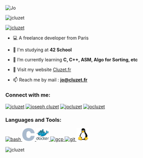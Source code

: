 ![Jo](https://user-images.githubusercontent.com/55356071/111153284-0c1eda00-8592-11eb-923b-d96ba1350918.gif)

<p align="left"> <img src="https://komarev.com/ghpvc/?username=jcluzet&label=Profile%20views&color=0e75b6&style=flat" alt="jcluzet" /> </p>

<p align="left"> <a href="https://twitter.com/jcluzet" target="blank"><img src="https://img.shields.io/twitter/follow/jcluzet?logo=twitter&style=for-the-badge" alt="jcluzet" /></a> </p>

- 💻  A freelance developer from Paris

- 🔭  I'm studying at **42 School**

- 🌱  I’m currently learning **C, C++, ASM, Algo for Sorting, etc**

- 📄  Visit my website [Cluzet.fr](Cluzet.fr)

- 📫  Reach me by mail : **jo@cluzet.fr**

<h3 align="left">Connect with me:</h3>
<p align="left">
<a href="https://twitter.com/jcluzet" target="blank"><img align="center" src="https://cdn.jsdelivr.net/npm/simple-icons@3.0.1/icons/twitter.svg" alt="jcluzet" height="30" width="40" /></a>
<a href="https://linkedin.com/in/joseph cluzet" target="blank"><img align="center" src="https://cdn.jsdelivr.net/npm/simple-icons@3.0.1/icons/linkedin.svg" alt="joseph cluzet" height="30" width="40" /></a>
<a href="https://fb.com/jocluzet" target="blank"><img align="center" src="https://cdn.jsdelivr.net/npm/simple-icons@3.0.1/icons/facebook.svg" alt="jocluzet" height="30" width="40" /></a>
<a href="https://instagram.com/jocluzet" target="blank"><img align="center" src="https://cdn.jsdelivr.net/npm/simple-icons@3.0.1/icons/instagram.svg" alt="jocluzet" height="30" width="40" /></a>
</p>

<h3 align="left">Languages and Tools:</h3>
<p align="left"> <a href="https://www.gnu.org/software/bash/" target="_blank"> <img src="https://www.vectorlogo.zone/logos/gnu_bash/gnu_bash-icon.svg" alt="bash" width="40" height="40"/> </a> <a href="https://www.cprogramming.com/" target="_blank"> <img src="https://raw.githubusercontent.com/devicons/devicon/master/icons/c/c-original.svg" alt="c" width="40" height="40"/> </a> <a href="https://www.docker.com/" target="_blank"> <img src="https://raw.githubusercontent.com/devicons/devicon/master/icons/docker/docker-original-wordmark.svg" alt="docker" width="40" height="40"/> </a> <a href="https://cloud.google.com" target="_blank"> <img src="https://www.vectorlogo.zone/logos/google_cloud/google_cloud-icon.svg" alt="gcp" width="40" height="40"/> </a> <a href="https://git-scm.com/" target="_blank"> <img src="https://www.vectorlogo.zone/logos/git-scm/git-scm-icon.svg" alt="git" width="40" height="40"/> </a> <a href="https://www.linux.org/" target="_blank"> <img src="https://raw.githubusercontent.com/devicons/devicon/master/icons/linux/linux-original.svg" alt="linux" width="40" height="40"/> </a> </p>

<p><img align="center" src="https://github-readme-stats.vercel.app/api/top-langs?username=jcluzet&show_icons=true&locale=en&layout=compact" alt="jcluzet" /></p>
